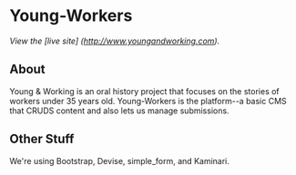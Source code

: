 Young-Workers
=============

*View the [live site] (http://www.youngandworking.com).*

About
-----

Young & Working is an oral history project that focuses on the stories of workers under 35 years old.  Young-Workers is the platform--a basic CMS that CRUDS content and also lets us manage submissions.

Other Stuff
-----------

We're using Bootstrap, Devise, simple_form, and Kaminari.